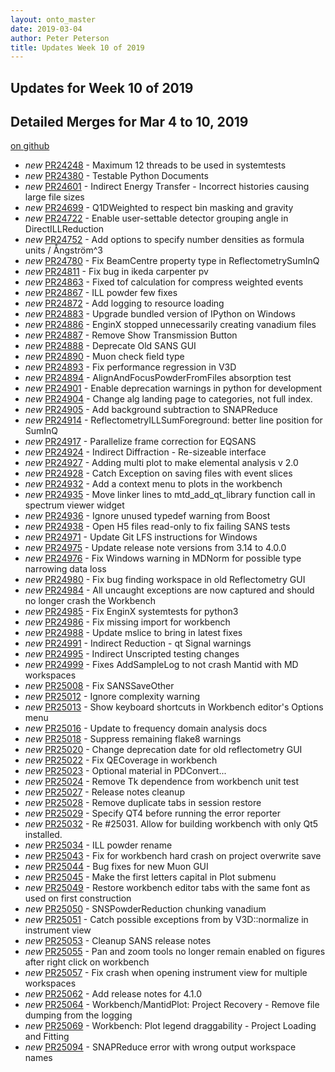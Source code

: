 ```yaml
---
layout: onto_master
date: 2019-03-04
author: Peter Peterson
title: Updates Week 10 of 2019
---
```

Updates for Week 10 of 2019
---------------------------

Detailed Merges for Mar 4 to 10, 2019
-------------------------------------
[on github](https://github.com/mantidproject/mantid/pulls?q=is%3Apr+merged%3A2019-03-05..2019-03-10)

* *new* [PR24248](https://github.com/mantidproject/mantid/pull/24248) - Maximum 12 threads to be used in systemtests
* *new* [PR24380](https://github.com/mantidproject/mantid/pull/24380) - Testable Python Documents
* *new* [PR24601](https://github.com/mantidproject/mantid/pull/24601) - Indirect Energy Transfer - Incorrect histories causing large file sizes
* *new* [PR24699](https://github.com/mantidproject/mantid/pull/24699) - Q1DWeighted to respect bin masking and gravity
* *new* [PR24722](https://github.com/mantidproject/mantid/pull/24722) - Enable user-settable detector grouping angle in DirectILLReduction
* *new* [PR24752](https://github.com/mantidproject/mantid/pull/24752) - Add options to specify number densities as formula units / Ångström^3
* *new* [PR24780](https://github.com/mantidproject/mantid/pull/24780) - Fix BeamCentre property type in ReflectometrySumInQ
* *new* [PR24811](https://github.com/mantidproject/mantid/pull/24811) - Fix bug in ikeda carpenter pv
* *new* [PR24863](https://github.com/mantidproject/mantid/pull/24863) - Fixed tof calculation for compress weighted events
* *new* [PR24867](https://github.com/mantidproject/mantid/pull/24867) - ILL powder few fixes
* *new* [PR24872](https://github.com/mantidproject/mantid/pull/24872) - Add logging to resource loading
* *new* [PR24883](https://github.com/mantidproject/mantid/pull/24883) - Upgrade bundled version of IPython on Windows
* *new* [PR24886](https://github.com/mantidproject/mantid/pull/24886) - EnginX stopped unnecessarily creating vanadium files
* *new* [PR24887](https://github.com/mantidproject/mantid/pull/24887) - Remove Show Transmission Button
* *new* [PR24888](https://github.com/mantidproject/mantid/pull/24888) - Deprecate Old SANS GUI
* *new* [PR24890](https://github.com/mantidproject/mantid/pull/24890) - Muon check field type
* *new* [PR24893](https://github.com/mantidproject/mantid/pull/24893) - Fix performance regression in V3D
* *new* [PR24894](https://github.com/mantidproject/mantid/pull/24894) - AlignAndFocusPowderFromFiles absorption test
* *new* [PR24901](https://github.com/mantidproject/mantid/pull/24901) - Enable deprecation warnings in python for development
* *new* [PR24904](https://github.com/mantidproject/mantid/pull/24904) - Change alg landing page to categories, not full index.
* *new* [PR24905](https://github.com/mantidproject/mantid/pull/24905) - Add background subtraction to SNAPReduce
* *new* [PR24914](https://github.com/mantidproject/mantid/pull/24914) - ReflectometryILLSumForeground: better line position for SumInQ
* *new* [PR24917](https://github.com/mantidproject/mantid/pull/24917) - Parallelize frame correction for EQSANS
* *new* [PR24924](https://github.com/mantidproject/mantid/pull/24924) - Indirect Diffraction - Re-sizeable interface
* *new* [PR24927](https://github.com/mantidproject/mantid/pull/24927) - Adding multi plot to make elemental analysis v 2.0
* *new* [PR24928](https://github.com/mantidproject/mantid/pull/24928) - Catch Exception on saving files with event slices
* *new* [PR24932](https://github.com/mantidproject/mantid/pull/24932) - Add a context menu to plots in the workbench
* *new* [PR24935](https://github.com/mantidproject/mantid/pull/24935) - Move linker lines to mtd_add_qt_library function call in spectrum viewer widget
* *new* [PR24936](https://github.com/mantidproject/mantid/pull/24936) - Ignore unused typedef warning from Boost
* *new* [PR24938](https://github.com/mantidproject/mantid/pull/24938) - Open H5 files read-only to fix failing SANS tests
* *new* [PR24971](https://github.com/mantidproject/mantid/pull/24971) - Update Git LFS instructions for Windows
* *new* [PR24975](https://github.com/mantidproject/mantid/pull/24975) - Update release note versions from 3.14 to 4.0.0
* *new* [PR24976](https://github.com/mantidproject/mantid/pull/24976) - Fix Windows warning in MDNorm for possible type narrowing data loss
* *new* [PR24980](https://github.com/mantidproject/mantid/pull/24980) - Fix bug finding workspace in old Reflectometry GUI
* *new* [PR24984](https://github.com/mantidproject/mantid/pull/24984) - All uncaught exceptions are now captured and should no longer crash the Workbench
* *new* [PR24985](https://github.com/mantidproject/mantid/pull/24985) - Fix EnginX systemtests for python3
* *new* [PR24986](https://github.com/mantidproject/mantid/pull/24986) - Fix missing import for workbench
* *new* [PR24988](https://github.com/mantidproject/mantid/pull/24988) - Update mslice to bring in latest fixes
* *new* [PR24991](https://github.com/mantidproject/mantid/pull/24991) - Indirect Reduction - qt Signal warnings
* *new* [PR24995](https://github.com/mantidproject/mantid/pull/24995) - Indirect Unscripted testing changes
* *new* [PR24999](https://github.com/mantidproject/mantid/pull/24999) - Fixes AddSampleLog to not crash Mantid with MD workspaces
* *new* [PR25008](https://github.com/mantidproject/mantid/pull/25008) - Fix SANSSaveOther
* *new* [PR25012](https://github.com/mantidproject/mantid/pull/25012) - Ignore complexity warning
* *new* [PR25013](https://github.com/mantidproject/mantid/pull/25013) - Show keyboard shortcuts in Workbench editor's Options menu
* *new* [PR25016](https://github.com/mantidproject/mantid/pull/25016) - Update to frequency domain analysis docs
* *new* [PR25018](https://github.com/mantidproject/mantid/pull/25018) - Suppress remaining flake8 warnings
* *new* [PR25020](https://github.com/mantidproject/mantid/pull/25020) - Change deprecation date for old reflectometry GUI
* *new* [PR25022](https://github.com/mantidproject/mantid/pull/25022) - Fix QECoverage in workbench
* *new* [PR25023](https://github.com/mantidproject/mantid/pull/25023) - Optional material in PDConvert...
* *new* [PR25024](https://github.com/mantidproject/mantid/pull/25024) - Remove Tk dependence from workbench unit test
* *new* [PR25027](https://github.com/mantidproject/mantid/pull/25027) - Release notes cleanup
* *new* [PR25028](https://github.com/mantidproject/mantid/pull/25028) - Remove duplicate tabs in session restore
* *new* [PR25029](https://github.com/mantidproject/mantid/pull/25029) - Specify QT4 before running the error reporter
* *new* [PR25032](https://github.com/mantidproject/mantid/pull/25032) - Re #25031. Allow for building workbench with only Qt5 installed.
* *new* [PR25034](https://github.com/mantidproject/mantid/pull/25034) - ILL powder rename
* *new* [PR25043](https://github.com/mantidproject/mantid/pull/25043) - Fix for workbench hard crash on project overwrite save
* *new* [PR25044](https://github.com/mantidproject/mantid/pull/25044) - Bug fixes for new Muon GUI
* *new* [PR25045](https://github.com/mantidproject/mantid/pull/25045) - Make the first letters capital in Plot submenu
* *new* [PR25049](https://github.com/mantidproject/mantid/pull/25049) - Restore workbench editor tabs with the same font as used on first construction
* *new* [PR25050](https://github.com/mantidproject/mantid/pull/25050) - SNSPowderReduction chunking vanadium
* *new* [PR25051](https://github.com/mantidproject/mantid/pull/25051) - Catch possible exceptions from by V3D::normalize in instrument view
* *new* [PR25053](https://github.com/mantidproject/mantid/pull/25053) - Cleanup SANS release notes
* *new* [PR25055](https://github.com/mantidproject/mantid/pull/25055) - Pan and zoom tools no longer remain enabled on figures after right click on workbench
* *new* [PR25057](https://github.com/mantidproject/mantid/pull/25057) - Fix crash when opening instrument view for multiple workspaces
* *new* [PR25062](https://github.com/mantidproject/mantid/pull/25062) - Add release notes for 4.1.0
* *new* [PR25064](https://github.com/mantidproject/mantid/pull/25064) - Workbench/MantidPlot: Project Recovery - Remove file dumping from the logging
* *new* [PR25069](https://github.com/mantidproject/mantid/pull/25069) - Workbench: Plot legend draggability - Project Loading and Fitting
* *new* [PR25094](https://github.com/mantidproject/mantid/pull/25094) - SNAPReduce error with wrong output workspace names
